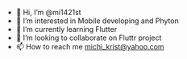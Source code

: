 - 👋 Hi, I’m @mi1421st
- 👀 I’m interested in Mobile developing and Phyton
- 🌱 I’m currently learning Flutter
- 💞️ I’m looking to collaborate on Fluttr project
- 📫 How to reach me michi_krist@yahoo.com

<!---
mi1421st/mi1421st is a ✨ special ✨ repository because its `README.md` (this file) appears on your GitHub profile.
You can click the Preview link to take a look at your changes.
--->
